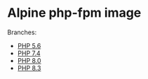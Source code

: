 # Alpine php-fpm image

Branches:
- [PHP 5.6](https://github.com/lexinzector/alpine_php_fpm/tree/branch_5.6)
- [PHP 7.4](https://github.com/lexinzector/alpine_php_fpm/tree/branch_7.4)
- [PHP 8.0](https://github.com/lexinzector/alpine_php_fpm/tree/branch_8.0)
- [PHP 8.3](https://github.com/lexinzector/alpine_php_fpm/tree/branch_8.3)

